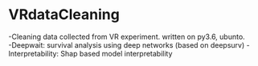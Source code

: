 # VRdataCleaning
-Cleaning data collected from VR experiment. written on py3.6, ubunto.     
-Deepwait: survival analysis using deep networks (based on deepsurv)
-Interpretability: Shap based model interpretability
